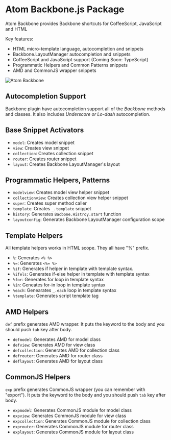 # Atom Backbone.js Package

Atom Backbone provides Backbone shortcuts for CoffeeScript, JavaScript and HTML

Key features:

  - HTML micro-template language, autocompletion and snippets
  - Backbone.LayoutManager autocompletion and snippets
  - CoffeeScript and JavaScript support (Coming Soon: TypeScript)
  - Programmatic Helpers and Common Patterns snippets
  - AMD and CommonJS wrapper snippets

![Atom Backbone](https://dl.dropboxusercontent.com/u/20947008/webbox/atom/atom-backbone.gif)

## Autocompletion Support

Backbone plugin have autocompletion support all of the *Backbone* methods and classes.
It also includes *Underscore or Lo-dash* autocompletion.

## Base Snippet Activators

  - `model`: Creates model snippet
  - `view`: Creates view snippet
  - `collection`: Creates collection snippet
  - `router`: Creates router snippet
  - `layout`: Creates Backbone LayoutManager's layout

## Programmatic Helpers, Patterns

  - `modelview`: Creates model view helper snippet
  - `collectionview`: Creates collection view helper snippet
  - `super`: Creates super method caller
  - `template`: Creates `_.template` snippet
  - `history`: Generates `Bacbone.Histroy.start` function
  - `layoutconfig`: Generates Backbone LayoutManager configuration scope

## Template Helpers

All template helpers works in HTML scope. They all have "%" prefix.

  - `%`: Generates `<% %>`
  - `%=`: Generates `<%= %>`
  - `%if`: Generates if helper in template with template syntax.
  - `%ifels`: Generates if-else helper in template with template syntax
  - `%for`: Generates for loop in template syntax
  - `%in`: Geneates for-in loop in template syntax
  - `%each`: Genearates `_.each` loop in template syntax
  - `%template`: Generates script template tag

## AMD Helpers

`def` prefix generates AMD wrapper. It puts the keyword to the body and
you should push `tab` key after body.

  - `defmodel`: Generates AMD for model class
  - `defview`: Generates AMD for view class
  - `defcollection`: Generates AMD for collection class
  - `defrouter`: Generates AMD for router class
  - `deflayout`: Generates AMD for layout class

## CommonJS Helpers

`exp` prefix generates CommonJS wrapper (you can remember with "export"). It puts the keyword to the body and
you should push `tab` key after body.

  - `expmodel`: Generates CommonJS module for model class
  - `expview`: Generates CommonJS module for view class
  - `expcollection`: Generates CommonJS module for collection class
  - `exprouter`: Generates CommonJS module for router class
  - `explayout`: Generates CommonJS module for layout class
